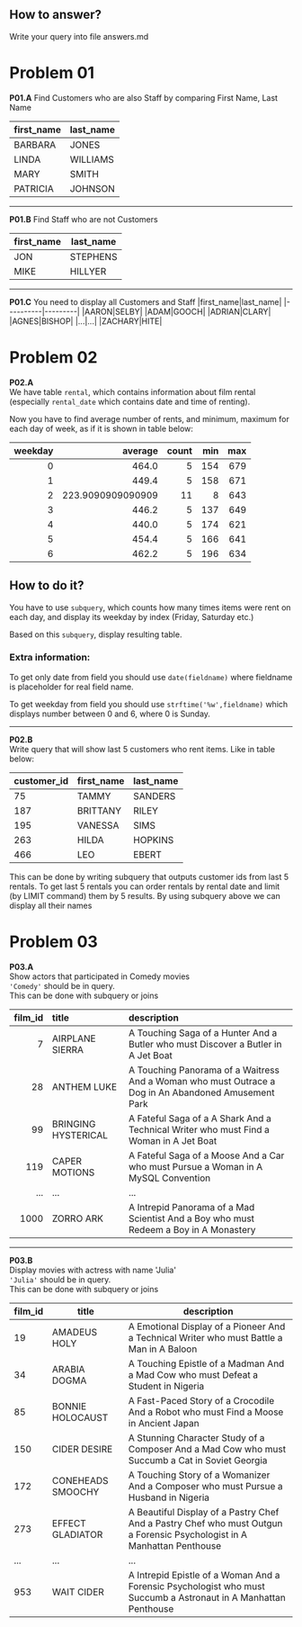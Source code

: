 ## How to answer?
Write your query into file answers.md

# Problem 01

**P01.A** Find Customers who are also Staff by comparing First Name, Last Name

|first_name|last_name|
|----------|---------|
|BARBARA|JONES|
|LINDA|WILLIAMS|
|MARY|SMITH|
|PATRICIA|JOHNSON|

---

**P01.B** Find Staff who are not Customers

|first_name|last_name|
|----------|---------|
|JON|STEPHENS|
|MIKE|HILLYER|

---
**P01.C** You need to display all Customers and Staff
|first_name|last_name|
|----------|---------|
|AARON|SELBY|
|ADAM|GOOCH|
|ADRIAN|CLARY|
|AGNES|BISHOP|
|...|...|
|ZACHARY|HITE|


# Problem 02

**P02.A**  
We have table `rental`, which contains information about film rental (especially `rental_date` which contains date and time of renting).

Now you have to find average number of rents, and minimum, maximum for each day of week, as if it is shown in table below:


|weekday|average|count|min|max|
|--:|--:|--:|--:|--:|
|0|464.0|5|154|679|
|1|449.4|5|158|671|
|2|223.9090909090909|11|8|643|
|3|446.2|5|137|649|
|4|440.0|5|174|621|
|5|454.4|5|166|641|
|6|462.2|5|196|634|

## How to do it?
You have to use `subquery`, which counts how many times items were rent on each day, and display its weekday by index (Friday, Saturday etc.)

Based on this `subquery`, display resulting table.

### Extra information:
To get only date from field you should use `date(fieldname)` where fieldname is placeholder for real field name.

To get weekday from field you should use `strftime('%w',fieldname)` which displays number between 0 and 6, where 0 is Sunday.

______

**P02.B**  
Write query that will show last 5 customers who rent items. Like in table below:

|customer_id|first_name|last_name|
|-----------|----------|---------|
|75|TAMMY|SANDERS|
|187|BRITTANY|RILEY|
|195|VANESSA|SIMS|
|263|HILDA|HOPKINS|
|466|LEO|EBERT|


This can be done by writing subquery that outputs customer ids from last 5 rentals.
To get last 5 rentals you can order rentals by rental date and limit (by LIMIT command) them by 5 results. 
By using subquery above we can display all their names

# Problem 03

**P03.A**  
Show actors that participated in Comedy movies  
`'Comedy'` should be in query.  
This can be done with subquery or joins




|film_id|title|description|
|--:|:--|:--|
|7|AIRPLANE SIERRA|A Touching Saga of a Hunter And a Butler who must Discover a Butler in A Jet Boat|
|28|ANTHEM LUKE|A Touching Panorama of a Waitress And a Woman who must Outrace a Dog in An Abandoned Amusement Park|
|99|BRINGING HYSTERICAL|A Fateful Saga of a A Shark And a Technical Writer who must Find a Woman in A Jet Boat|
|119|CAPER MOTIONS|A Fateful Saga of a Moose And a Car who must Pursue a Woman in A MySQL Convention|
|...|...|...|
|1000|ZORRO ARK|A Intrepid Panorama of a Mad Scientist And a Boy who must Redeem a Boy in A Monastery|


---

**P03.B**  
Display movies with actress with name 'Julia'  
`'Julia'` should be in query.  
This can be done with subquery or joins


|film_id|title|description|
|-------|-----|-----------|
|19|AMADEUS HOLY|A Emotional Display of a Pioneer And a Technical Writer who must Battle a Man in A Baloon|
|34|ARABIA DOGMA|A Touching Epistle of a Madman And a Mad Cow who must Defeat a Student in Nigeria|
|85|BONNIE HOLOCAUST|A Fast-Paced Story of a Crocodile And a Robot who must Find a Moose in Ancient Japan|
|150|CIDER DESIRE|A Stunning Character Study of a Composer And a Mad Cow who must Succumb a Cat in Soviet Georgia|
|172|CONEHEADS SMOOCHY|A Touching Story of a Womanizer And a Composer who must Pursue a Husband in Nigeria|
|273|EFFECT GLADIATOR|A Beautiful Display of a Pastry Chef And a Pastry Chef who must Outgun a Forensic Psychologist in A Manhattan Penthouse|
|...|...|...|
|953|WAIT CIDER|A Intrepid Epistle of a Woman And a Forensic Psychologist who must Succumb a Astronaut in A Manhattan Penthouse|




